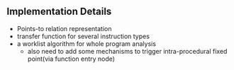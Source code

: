 ## Implementation Details

- Points-to relation representation
- transfer function for several instruction types
- a worklist algorithm for whole program analysis
  - also need to add some mechanisms to trigger intra-procedural fixed point(via function entry node)

